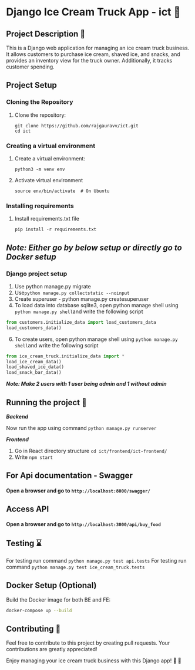 # Django Ice Cream Truck App - ict :ice_cream:

## Project Description :page_facing_up:

This is a Django web application for managing an ice cream truck business. It allows customers to purchase ice cream, shaved ice, and snacks, and provides an inventory view for the truck owner. Additionally, it tracks customer spending.

## Project Setup

### Cloning the Repository

1. Clone the repository:

   ```shell
   git clone https://github.com/rajgauravv/ict.git
   cd ict
   
### Creating a virtual environment 
1. Create a virtual environment:
    ```shell
    python3 -m venv env
2. Activate virtual environment
    ```shell
    source env/bin/activate  # On Ubuntu

### Installing requirements
1. Install requirements.txt file
    ```shell
    pip install -r requirements.txt

## _***Note: Either go by below setup or directly go to Docker setup***_

### Django project setup
1. Use python manage.py migrate
2. Use```python manage.py collectstatic --noinput```
3. Create superuser - python manage.py createsuperuser
4. To load data into database sqlite3, open python manage shell using ```python manage.py shell```and write the following script
```python
from customers.initialize_data import load_customers_data
load_customers_data()
```
6. To create users, open python manage shell using ```python manage.py shell```and write the following script
```python
from ice_cream_truck.initialize_data import *
load_ice_cream_data()
load_shaved_ice_data()
load_snack_bar_data()
```


_**Note: Make 2 users with 1 user being admin and 1 without admin**_

## Running the project :running:
__*Backend*__

Now run the app using command ```python manage.py runserver```

__*Frontend*__ 

1. Go in React directory structure
```cd ict/frontend/ict-frontend/```
2. Write ```npm start```


## For Api documentation - Swagger
#### Open a browser and go to ```http://localhost:8000/swagger/```
## Access API 
#### Open a browser and go to ```http://localhost:3000/api/buy_food```

## Testing :hourglass:

For testing run command ```python manage.py test api.tests```
For testing run command ```python manage.py test ice_cream_truck.tests```

## Docker Setup (Optional)
Build the Docker image for both BE and FE:
```bash
docker-compose up --build
```

## Contributing :handshake:
Feel free to contribute to this project by creating pull requests. Your contributions are greatly appreciated!

Enjoy managing your ice cream truck business with this Django app! :ice_cream: :truck:
